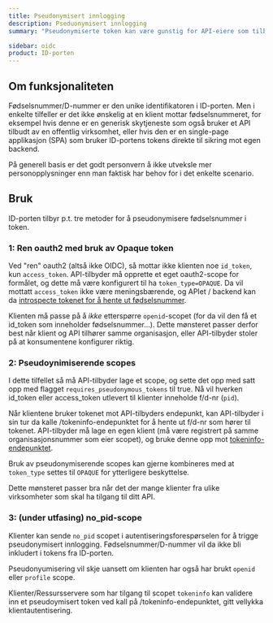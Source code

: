 ```yaml
---
title: Pseudonymisert innlogging
description: Pseduonymisert innlogging
summary: "Pseudonymiserte token kan være gunstig for API-eiere som tilbyr tjenester for skyleverandører eller andre klienter som man ikke ønsker skal motta for mange personopplysninger. API-eier kan hente ut fødsels/D-nummer ved å validere et pseudonymisert token mot ID-porten."

sidebar: oidc
product: ID-porten
---
```


## Om funksjonaliteten

Fødselsnummer/D-nummer er den unike identifikatoren i ID-porten.  Men i enkelte tilfeller er det ikke ønskelig at en klient mottar fødselsnummeret, for eksempel hvis denne er en generisk skytjeneste som også bruker et API tilbudt av en offentlig virksomhet, eller hvis den er en single-page applikasjon (SPA) som bruker ID-portens tokens direkte til sikring mot egen backend.

På generell basis er det godt personvern å ikke utveksle mer personopplysninger enn man faktisk har behov for i det enkelte scenario.


## Bruk

ID-porten tilbyr p.t. tre metoder for å pseudonymisere fødselsnummer i token.


### 1: Ren oauth2 med bruk av Opaque token

Ved "ren" oauth2 (altså ikke OIDC), så mottar ikke klienten noe `id_token`, kun `access_token`.  API-tilbyder må opprette et eget oauth2-scope for formålet, og dette må være konfigurert til ha `token_type=OPAQUE`.  Da vil mottatt `access_token` ikke være meningsbærende, og APIet / backend kan da [introspecte tokenet for å hente ut fødselsnummer]({{site.baseurl}}/docs/ID-porten/oidc/oidc_protocol_tokeninfo).

Klienten må passe på å *ikke* etterspørre `openid`-scopet (for da vil den få et id_token som inneholder fødselsnummer...).  Dette mønsteret passer derfor best når klient og API tilhører samme organisasjon, eller API-tilbyder stoler på at konsumentene konfigurer riktig.

### 2: Pseudoynimiserende scopes

I dette tilfellet så må API-tilbyder lage et scope, og sette det opp med  satt opp med flagget `requires_pseudonymous_tokens` til true. Nå vil hverken id_token eller access_token utlevert til klienter inneholde f/d-nr (`pid`).  

Når klientene bruker tokenet mot API-tilbyders endepunkt, kan API-tilbyder i sin tur da kalle /tokeninfo-endepunktet for å hente ut f/d-nr som hører til tokenet.  API-tilbyder må lage en egen klient (må være registrert på samme organisasjonsnummer som eier scopet), og bruke denne opp mot [tokeninfo-endepunktet]({{site.baseurl}}/docs/ID-porten/oidc/oidc_protocol_tokeninfo).

Bruk av pseudonymiserende scopes kan gjerne kombineres med at `token_type` settes til `OPAQUE` for ytterligere beskyttelse.

Dette mønsteret passer bra når det der mange klienter fra ulike virksomheter som skal ha tilgang til ditt API.

### 3: (under utfasing) no_pid-scope

Klienter kan sende ```no_pid``` scopet i autentiseringsforespørselen for å trigge pseudonymisert innlogging.  Fødselsnummer/D-nummer vil da ikke bli inkludert i tokens fra ID-porten.

Pseudonyumisering vil skje uansett om klienten har også har brukt  ```openid``` eller ```profile``` scope.

Klienter/Ressursservere som har tilgang til scopet ```tokeninfo``` kan validere inn et pseudoymisert token ved kall på /tokeninfo-endepunktet, gitt vellykka klientautentisering.
